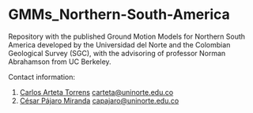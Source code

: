 # GMMs_Northern-South-America

Repository with the published Ground Motion Models for Northern South America developed by the Universidad del Norte and the Colombian Geological Survey (SGC), with the advisoring of professor Norman Abrahamson from UC Berkeley.

Contact information: 
  1. [Carlos Arteta Torrens](https://co.linkedin.com/in/carlos-a-arteta-43aa3586) carteta@uninorte.edu.co
  2. [César Pájaro Miranda](https://www.researchgate.net/profile/Cesar-Pajaro) capajaro@uninorte.edu.co
